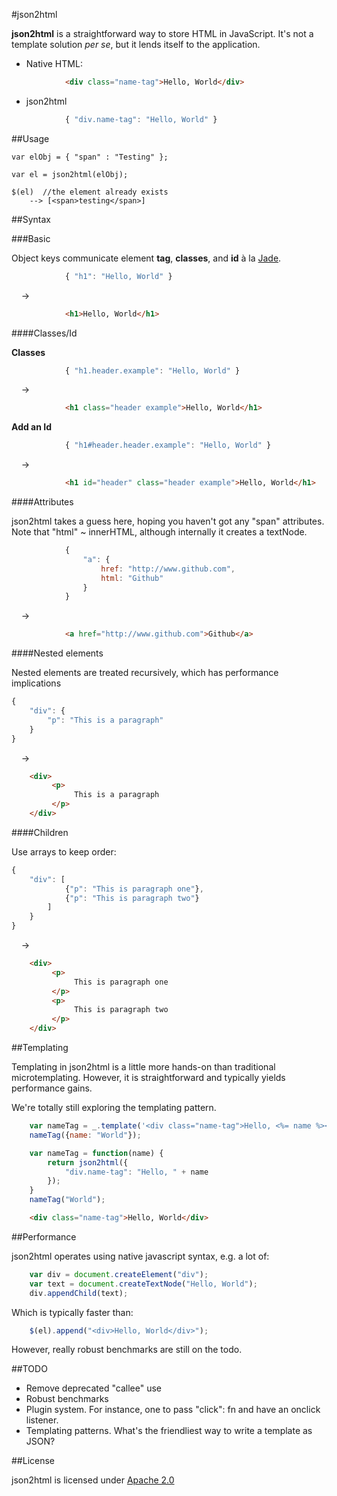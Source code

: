#json2html

__json2html__ is a straightforward way to store HTML in JavaScript. It's not a template solution _per se_, but it lends itself to the application.


- Native HTML:

```html
			<div class="name-tag">Hello, World</div>
```

- json2html

```javascript
			{ "div.name-tag": "Hello, World" }
```

##Usage

	var elObj = { "span" : "Testing" };

	var el = json2html(elObj);
	
	$(el)  //the element already exists
		--> [<span>​testing​</span>]

##Syntax

###Basic

Object keys communicate element __tag__, __classes__, and __id__ à la [Jade](http://jade-lang.com/).

```javascript
			{ "h1": "Hello, World" }
```

&nbsp;&nbsp;&nbsp;&nbsp;&rarr;

```html
			<h1>Hello, World</h1>
```

####Classes/Id

__Classes__

```javascript
			{ "h1.header.example": "Hello, World" }
```

&nbsp;&nbsp;&nbsp;&nbsp;&rarr;

```html
			<h1 class="header example">Hello, World</h1>
```

__Add an Id__

```javascript
			{ "h1#header.header.example": "Hello, World" }
```

&nbsp;&nbsp;&nbsp;&nbsp;&rarr;

```html
			<h1 id="header" class="header example">Hello, World</h1>
```

####Attributes

json2html takes a guess here, hoping you haven't got any "span" attributes. Note that "html" ~ innerHTML, although internally it creates a textNode.

```javascript
			{ 
				"a": {
					href: "http://www.github.com",
					html: "Github"
				} 
			}
```

&nbsp;&nbsp;&nbsp;&nbsp;&rarr;

```html
			<a href="http://www.github.com">Github</a>
```

####Nested elements

Nested elements are treated recursively, which has performance implications

```javascript
{
	"div": {
		"p": "This is a paragraph"
	}
}
```

&nbsp;&nbsp;&nbsp;&nbsp;&rarr;

```html
	<div>
	     <p>
	          This is a paragraph
	     </p>
	</div>
```

####Children

Use arrays to keep order:




```javascript
{
	"div": [
			{"p": "This is paragraph one"},
			{"p": "This is paragraph two"}
		]
	}
}
```

&nbsp;&nbsp;&nbsp;&nbsp;&rarr;

```html
	<div>
	     <p>
	          This is paragraph one
	     </p>
	     <p>
	          This is paragraph two
	     </p>
	</div>
```


##Templating

Templating in json2html is a little more hands-on than traditional microtemplating. However, it is straightforward and typically yields performance gains.

We're totally still exploring the templating pattern.

```javascript
	var nameTag = _.template('<div class="name-tag">Hello, <%= name %></div>');
	nameTag({name: "World"});
```

```javascript
	var nameTag = function(name) {
		return json2html({
			"div.name-tag": "Hello, " + name
		});
	}
	nameTag("World");
```

```html
	<div class="name-tag">Hello, World</div>
```

##Performance

json2html operates using native javascript syntax, e.g. a lot of:

```javascript
	var div = document.createElement("div");
	var text = document.createTextNode("Hello, World");
	div.appendChild(text);
```

Which is typically faster than:

```javascript
	$(el).append("<div>Hello, World</div>");
```

However, really robust benchmarks are still on the todo.


##TODO

- Remove deprecated "callee" use
- Robust benchmarks
- Plugin system. For instance, one to pass "click": fn and have an onclick listener.
- Templating patterns. What's the friendliest way to write a template as JSON? 

##License

json2html is licensed under [Apache 2.0](http://www.apache.org/licenses/LICENSE-2.0.html)
